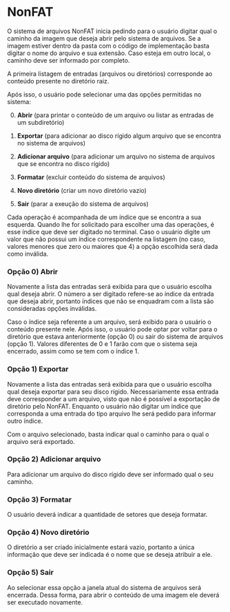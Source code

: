 # NonFAT

O sistema de arquivos NonFAT inicia pedindo para o usuário digitar qual o caminho da imagem que deseja abrir pelo sistema de arquivos. Se a imagem estiver dentro da pasta com o código de implementação basta digitar o nome do arquivo e sua extensão. Caso esteja em outro local, o caminho deve ser informado por completo.

A primeira listagem de entradas (arquivos ou diretórios) corresponde ao conteúdo presente no diretório raiz.

Após isso, o usuário pode selecionar uma das opções permitidas no sistema:

  0. **Abrir** (para printar o conteúdo de um arquivo ou listar as entradas de um subdiretório)

  1. **Exportar** (para adicionar ao disco rígido algum arquivo que se encontra no sistema de arquivos)

  2. **Adicionar arquivo** (para adicionar um arquivo no sistema de arquivos que se encontra no disco rígido)

  3. **Formatar** (excluir conteúdo do sistema de arquivos)

  4. **Novo diretório** (criar um novo diretório vazio)
  
  5. **Sair** (parar a exeução do sistema de arquivos)


Cada operação é acompanhada de um índice que se encontra a sua esquerda. Quando lhe for solicitado para escolher uma das operações, é esse índice que deve ser digitado no terminal. Caso o usuário digite um valor que não possui um índice correspondente na listagem (no caso, valores menores que zero ou maiores que 4) a opção escolhida será dada como inválida.

### Opção 0) Abrir

Novamente a lista das entradas será exibida para que o usuário escolha qual deseja abrir. O número a ser digitado refere-se ao índice da entrada que deseja abrir, portanto índices que não se enquadram com a lista são consideradas opções inválidas. 

Caso o índice seja referente a um arquivo, será exibido para o usuário o conteúdo presente nele. Após isso, o usuário pode optar por voltar para o diretório que estava anteriormente (opção 0) ou sair do sistema de arquivos (opção 1). Valores diferentes de 0 e 1 farão com que o sistema seja encerrado, assim como se tem com o índice 1.

### Opção 1) Exportar

Novamente a lista das entradas será exibida para que o usuário escolha qual deseja exportar para seu disco rígido. Necessariamente essa entrada deve corresponder a um arquivo, visto que não é possível a exportação de diretório pelo NonFAT. Enquanto o usuário não digitar um índice que corresponda a uma entrada do tipo arquivo lhe será pedido para informar outro índice.

Com o arquivo selecionado, basta indicar qual o caminho para o qual o arquivo será exportado.

### Opção 2) Adicionar arquivo

Para adicionar um arquivo do disco rígido deve ser informado qual o seu caminho.

### Opção 3) Formatar

O usuário deverá indicar a quantidade de setores que deseja formatar.

### Opção 4) Novo diretório

O diretório a ser criado inicialmente estará vazio, portanto a única informação que deve ser indicada é o nome que se deseja atribuir a ele.

### Opção 5) Sair

Ao selecionar essa opção a janela atual do sistema de arquivos será encerrada. Dessa forma, para abrir o conteúdo de uma imagem ele deverá ser executado novamente.

